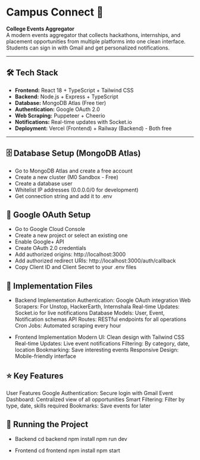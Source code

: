 # Campus Connect 🚀

**College Events Aggregator**  
A modern events aggregator that collects hackathons, internships, and placement opportunities from multiple platforms into one clean interface. Students can sign in with Gmail and get personalized notifications.

---

## 🛠️ Tech Stack

- **Frontend:** React 18 + TypeScript + Tailwind CSS  
- **Backend:** Node.js + Express + TypeScript  
- **Database:** MongoDB Atlas (Free tier)  
- **Authentication:** Google OAuth 2.0  
- **Web Scraping:** Puppeteer + Cheerio  
- **Notifications:** Real-time updates with Socket.io  
- **Deployment:** Vercel (Frontend) + Railway (Backend) - Both free  

---

## 🗄️ Database Setup (MongoDB Atlas)

- Go to MongoDB Atlas and create a free account
- Create a new cluster (M0 Sandbox - Free)
- Create a database user
- Whitelist IP addresses (0.0.0.0/0 for development)
- Get connection string and add it to .env

## 🔑 Google OAuth Setup

- Go to Google Cloud Console
- Create a new project or select an existing one
- Enable Google+ API
- Create OAuth 2.0 credentials
- Add authorized origins:
  http://localhost:3000
- Add authorized redirect URIs:
  http://localhost:3000/auth/callback
- Copy Client ID and Client Secret to your .env files

## 🔧 Implementation Files
- Backend Implementation
Authentication: Google OAuth integration
Web Scrapers: For Unstop, HackerEarth, Internshala
Real-time Updates: Socket.io for live notifications
Database Models: User, Event, Notification schemas
API Routes: RESTful endpoints for all operations
Cron Jobs: Automated scraping every hour

- Frontend Implementation
Modern UI: Clean design with Tailwind CSS
Real-time Updates: Live event notifications
Filtering: By category, date, location
Bookmarking: Save interesting events
Responsive Design: Mobile-friendly interface

## ⭐ Key Features
User Features
Google Authentication: Secure login with Gmail
Event Dashboard: Centralized view of all opportunities
Smart Filtering: Filter by type, date, skills required
Bookmarks: Save events for later

## 🚀 Running the Project
- Backend
cd backend
npm install
npm run dev

- Frontend
cd frontend
npm install
npm start

